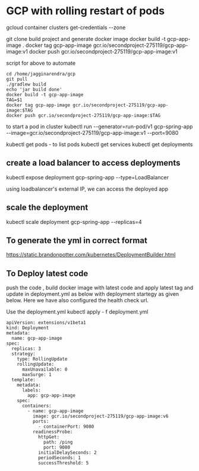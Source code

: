 # GCP with rolling restart of pods

gcloud container clusters get-credentials <cluster-name> --zone <zone-info>

git clone <project-url>
build project and generate docker image
docker build -t gcp-app-image .
docker tag gcp-app-image gcr.io/secondproject-275119/gcp-app-image:v1
docker push gcr.io/secondproject-275119/gcp-app-image:v1

script for above to automate
````
cd /home/jagginarendra/gcp
git pull
./gradlew build
echo 'jar build done'
docker build -t gcp-app-image
TAG=$1
docker tag gcp-app-image gcr.io/secondproject-275119/gcp-app-image:$TAG
docker push gcr.io/secondproject-275119/gcp-app-image:$TAG
````

to start a pod in cluster 
kubectl run --generator=run-pod/v1 gcp-spring-app --image=gcr.io/secondproject-275119/gcp-app-image:v1 --port=9080

kubectl get pods - to list pods
kubectl get services 
kubectl get deployments

## create a load balancer to access deployments
kubectl expose deployment gcp-spring-app --type=LoadBalancer

using loadbalancer's external IP, we can access the deployed app

## scale the deployment
kubectl scale deployment gcp-spring-app --replicas=4

## To generate the yml in correct format
https://static.brandonpotter.com/kubernetes/DeploymentBuilder.html

## To Deploy latest code 
push the code , build docker image with latest code and apply latest tag 
and update in deployment.yml as below with deployment startegy as given below.
Here we have also configured the health check url.

Use the deployment.yml
kubectl apply - f deployment.yml
```
apiVersion: extensions/v1beta1
kind: Deployment
metadata:
  name: gcp-app-image
spec:
  replicas: 3
  strategy:
    type: RollingUpdate
    rollingUpdate:
      maxUnavailable: 0
      maxSurge: 1
  template:
    metadata:
      labels:
        app: gcp-app-image
    spec:
      containers:
        - name: gcp-app-image
          image: gcr.io/secondproject-275119/gcp-app-image:v6
          ports:
            - containerPort: 9080
          readinessProbe:
            httpGet:
              path: /ping
              port: 9080
            initialDelaySeconds: 2
            periodSeconds: 1
            successThreshold: 5
```
